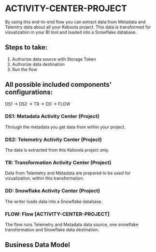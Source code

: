 # ACTIVITY-CENTER-PROJECT

By using this end-to-end flow you can extract data from Metadata and Telemtry data about all your Keboola project. This data is transformed for visualization in your BI tool and loaded into a Snowflake database.

## Steps to take:
1. Authorize data source with Storage Token
2. Authorize data destination
3. Run the flow

## All possible included components' configurations:

DS1 -> DS2 -> TR -> DD -> FLOW


### DS1: Metadata Activity Center (Project)

Through the metadata you get data from within your project.

### DS2: Telemetry Activity Center (Project)

The data is extracted from this Keboola project only.

### TR: Transformation Activity Center (Project)

Data from Telemetry and Metadata are prepared to be used for vizualization, within this transformation.

### DD: Snowflake Activity Center (Project)

The writer loads data into a Snowflake database.

### FLOW: Flow [ACTIVITY-CENTER-PROJECT]

The flow runs Telemetry and Metadata data source, one snowflake transformation and Snowflake data destination.


## Business Data Model






